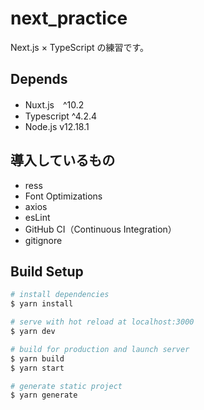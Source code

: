 # next_practice
Next.js × TypeScript の練習です。  

## Depends
- Nuxt.js　^10.2
- Typescript ^4.2.4
- Node.js v12.18.1

## 導入しているもの
- ress
- Font Optimizations
- axios
- esLint 
- GitHub CI（Continuous Integration）
- gitignore

## Build Setup

```bash
# install dependencies
$ yarn install

# serve with hot reload at localhost:3000
$ yarn dev

# build for production and launch server
$ yarn build
$ yarn start

# generate static project
$ yarn generate
```

